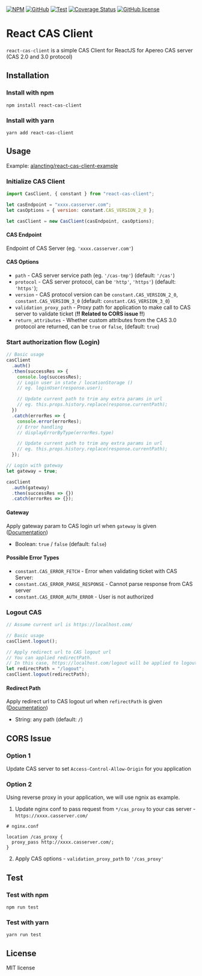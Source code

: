 [![NPM](https://img.shields.io/npm/v/react-cas-client?style=for-the-badge)](https://www.npmjs.com/package/react-cas-client)
[![GitHub](https://img.shields.io/github/package-json/v/alancting/react-cas-client?label=%20GitHub&style=for-the-badge)](https://github.com/alancting/react-cas-client)
[![Test](https://img.shields.io/github/workflow/status/alancting/react-cas-client/Node.js%20CI?label=TEST&style=for-the-badge)](https://github.com/alancting/react-cas-client)
[![Coverage Status](https://img.shields.io/coveralls/github/alancting/react-cas-client/master?style=for-the-badge)](https://coveralls.io/github/alancting/react-cas-client?branch=master)
[![GitHub license](https://img.shields.io/github/license/alancting/react-cas-client?color=blue&style=for-the-badge)](https://github.com/alancting/react-cas-client/blob/master/LICENSE)

# React CAS Client

`react-cas-client` is a simple CAS Client for ReactJS for Apereo CAS server (CAS 2.0 and 3.0 protocol)

## Installation

### Install with npm

```shell
npm install react-cas-client
```

### Install with yarn

```shell
yarn add react-cas-client
```

## Usage

Example: [alancting/react-cas-client-example](https://github.com/alancting/react-cas-client-example)

### Initialize CAS Client

```javascript
import CasClient, { constant } from "react-cas-client";

let casEndpoint = "xxxx.casserver.com";
let casOptions = { version: constant.CAS_VERSION_2_0 };

let casClient = new CasClient(casEndpoint, casOptions);
```

#### CAS Endpoint

Endpoint of CAS Server (eg. `'xxxx.casserver.com'`)

#### CAS Options

- `path` - CAS server service path (eg. `'/cas-tmp'`) (default: `'/cas'`)
- `protocol` - CAS server protocol, can be `'http'`, `'https'`) (default: `'https'`);
- `version` - CAS protocol version can be `constant.CAS_VERSION_2_0`, `constant.CAS_VERSION_3_0` (default: `constant.CAS_VERSION_3_0`)
- `validation_proxy_path` - Proxy path for application to make call to CAS server to validate ticket (**!! Related to CORS issue !!**)
- `return_attributes` - Whether custom attributes from the CAS 3.0 protocol are returned, can be `true` or `false`, (default: `true`)

### Start authorization flow (Login)

```javascript
// Basic usage
casClient
  .auth()
  .then(successRes => {
    console.log(successRes);
    // Login user in state / locationStorage ()
    // eg. loginUser(response.user);

    // Update current path to trim any extra params in url
    // eg. this.props.history.replace(response.currentPath);
  })
  .catch(errorRes => {
    console.error(errorRes);
    // Error handling
    // displayErrorByType(errorRes.type)

    // Update current path to trim any extra params in url
    // eg. this.props.history.replace(response.currentPath);
  });

// Login with gateway
let gateway = true;

casClient
  .auth(gateway)
  .then(successRes => {})
  .catch(errorRes => {});
```

#### Gateway

Apply gateway param to CAS login url when `gateway` is given ([Documentation](https://apereo.github.io/cas/6.0.x/protocol/CAS-Protocol-V2-Specification.html#211-parameters))

- Boolean: `true` / `false` (default: `false`)

#### Possible Error Types

- `constant.CAS_ERROR_FETCH` - Error when validating ticket with CAS Server:
- `constant.CAS_ERROR_PARSE_RESPONSE` - Cannot parse response from CAS server
- `constant.CAS_ERROR_AUTH_ERROR` - User is not authorized

### Logout CAS

```javascript
// Assume current url is https://localhost.com/

// Basic usage
casClient.logout();

// Apply redirect url to CAS logout url
// You can applied redirectPath.
// In this case, https://localhost.com/logout will be applied to logout url
let redirectPath = "/logout";
casClient.logout(redirectPath);
```

#### Redirect Path

Apply redirect url to CAS logout url when `refirectPath` is given ([Documentation](https://apereo.github.io/cas/6.0.x/protocol/CAS-Protocol-V2-Specification.html#211-parameters))

- String: any path (default: `/`)

## CORS Issue

### Option 1

Update CAS server to set `Access-Control-Allow-Origin` for you application

### Option 2

Using reverse proxy in your application, we will use ngnix as example.

1. Update nginx conf to pass request from `*/cas_proxy` to your cas server - `https://xxxx.casserver.com/`

```
# nginx.conf

location /cas_proxy {
  proxy_pass http://xxxx.casserver.com/;
}
```

2. Apply CAS options - `validation_proxy_path` to `'/cas_proxy'`

## Test

### Test with npm

```shell
npm run test
```

### Test with yarn

```shell
yarn run test
```

## License

MIT license

